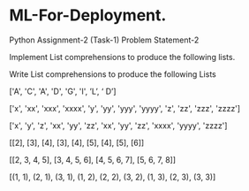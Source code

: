# ML-For-Deployment.

Python Assignment-2 (Task-1) Problem Statement-2 


Implement List comprehensions to produce the following lists.

Write List comprehensions to produce the following Lists

['A', 'C', 'A', 'D', 'G', 'I', ’L’, ‘ D’]

['x', 'xx', 'xxx', 'xxxx', 'y', 'yy', 'yyy', 'yyyy', 'z', 'zz', 'zzz', 'zzzz']

['x', 'y', 'z', 'xx', 'yy', 'zz', 'xx', 'yy', 'zz', 'xxxx', 'yyyy', 'zzzz']

[[2], [3], [4], [3], [4], [5], [4], [5], [6]]

[[2, 3, 4, 5], [3, 4, 5, 6], [4, 5, 6, 7], [5, 6, 7, 8]]

[(1, 1), (2, 1), (3, 1), (1, 2), (2, 2), (3, 2), (1, 3), (2, 3), (3, 3)]
